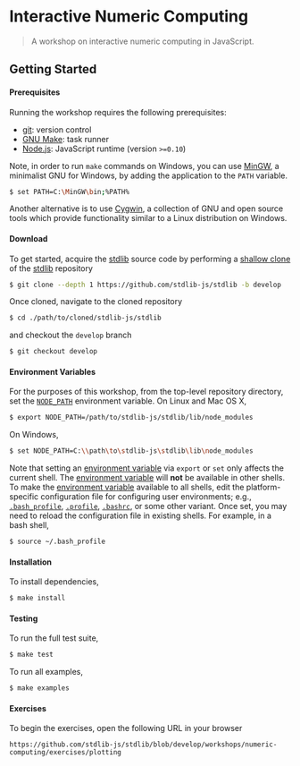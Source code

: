 # Interactive Numeric Computing

> A workshop on interactive numeric computing in JavaScript.

## Getting Started

#### Prerequisites

Running the workshop requires the following prerequisites:

-   [git][git]: version control
-   [GNU Make][gnu-make]: task runner
-   [Node.js][node-js]: JavaScript runtime (version `>=0.10`)

Note, in order to run `make` commands on Windows, you can use [MinGW][mingw], a minimalist GNU for Windows, by adding the application to the `PATH` variable.

```bash
$ set PATH=C:\MinGW\bin;%PATH%
```

Another alternative is to use [Cygwin][cygwin], a collection of GNU and open source tools which provide functionality similar to a Linux distribution on Windows.

#### Download

To get started, acquire the [stdlib][stdlib] source code by performing a [shallow clone][git-clone-depth] of the [stdlib][stdlib] repository

```bash
$ git clone --depth 1 https://github.com/stdlib-js/stdlib -b develop
```

Once cloned, navigate to the cloned repository

```bash
$ cd ./path/to/cloned/stdlib-js/stdlib
```

and checkout the `develop` branch

```bash
$ git checkout develop
```

#### Environment Variables

For the purposes of this workshop, from the top-level repository directory, set the [`NODE_PATH`][node-path] environment variable. On Linux and Mac OS X,

```bash
$ export NODE_PATH=/path/to/stdlib-js/stdlib/lib/node_modules
```

On Windows,

```bash
$ set NODE_PATH=C:\\path\to\stdlib-js\stdlib\lib\node_modules
```

Note that setting an [environment variable][env-var] via `export` or `set` only affects the current shell. The [environment variable][env-var] will **not** be available in other shells. To make the [environment variable][env-var] available to all shells, edit the platform-specific configuration file for configuring user environments; e.g., [`.bash_profile`][bash-profile], [`.profile`][bash-profile], [`.bashrc`][bash-profile], or some other variant. Once set, you may need to reload the configuration file in existing shells. For example, in a bash shell,

```bash
$ source ~/.bash_profile
```

#### Installation

To install dependencies,

```bash
$ make install
```

#### Testing

To run the full test suite,

```bash
$ make test
```

To run all examples,

```bash
$ make examples
```

#### Exercises

To begin the exercises, open the following URL in your browser

```text
https://github.com/stdlib-js/stdlib/blob/develop/workshops/numeric-computing/exercises/plotting
```

<section class="links">

[stdlib]: https://github.com/stdlib-js/

[git]: http://git-scm.com/

[gnu-make]: https://www.gnu.org/software/make

[node-js]: https://nodejs.org/en/

[mingw]: http://www.mingw.org/

[cygwin]: https://www.cygwin.com/

[git-clone-depth]: https://git-scm.com/docs/git-clone

[node-path]: https://nodejs.org/api/modules.html#modules_loading_from_the_global_folders

[env-var]: https://en.wikipedia.org/wiki/Environment_variable

[bash-profile]: http://tldp.org/LDP/Bash-Beginners-Guide/html/sect_03_01.html

</section>

<!-- /.links -->

